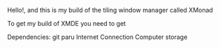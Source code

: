 Hello!, and this is my build of the tiling window manager called 
XMonad

To get my build of XMDE you need to get

Dependencies:
git
paru 
Internet Connection
Computer
storage
